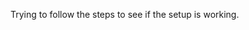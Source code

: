 <head>
  <title>
    title: Welcome to my blog
  </title>
</head>
<body>
  <p>Trying to follow the steps to see if the setup is working.</p>
</body>
